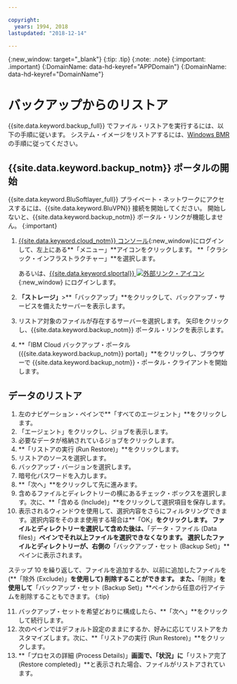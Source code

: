 ```yaml
---

copyright:
  years: 1994, 2018
lastupdated: "2018-12-14"

---
```

{:new_window: target="_blank"}
{:tip: .tip}
{:note: .note}
{:important: .important}
{:DomainName: data-hd-keyref="APPDomain"}
{:DomainName: data-hd-keyref="DomainName"}

# バックアップからのリストア

{{site.data.keyword.backup_full}} でファイル・リストアを実行するには、以下の手順に従います。 システム・イメージをリストアするには、[Windows BMR](restore-bmr-system-volume-image.html) の手順に従ってください。

## {{site.data.keyword.backup_notm}} ポータルの開始

{{site.data.keyword.BluSoftlayer_full}} プライベート・ネットワークにアクセスするには、{{site.data.keyword.BluVPN}} 接続を開始してください。 開始しないと、{{site.data.keyword.backup_notm}} ポータル・リンクが機能しません。
{:important}

1. [{{site.data.keyword.cloud_notm}} コンソール](https://{DomainName}/catalog/){:new_window}にログインして、左上にある**「メニュー」**アイコンをクリックします。 **「クラシック・インフラストラクチャー」**を選択します。

   あるいは、[{{site.data.keyword.slportal}} ![外部リンク・アイコン](../../icons/launch-glyph.svg "外部リンク・アイコン")](https://control.softlayer.com/){:new_window} にログインします。
2. **「ストレージ」**>**「バックアップ」**をクリックして、バックアップ・サービスを備えたサーバーを表示します。
3. リストア対象のファイルが存在するサーバーを選択します。 矢印をクリックし、{{site.data.keyword.backup_notm}} ポータル・リンクを表示します。
4. **「IBM Cloud バックアップ・ポータル ({{site.data.keyword.backup_notm}} portal)」**をクリックし、ブラウザーで {{site.data.keyword.backup_notm}}・ポータル・クライアントを開始します。

## データのリストア

1. 左のナビゲーション・ペインで**「すべてのエージェント」**をクリックします。
2. 「エージェント」をクリックし、ジョブを表示します。
3. 必要なデータが格納されているジョブをクリックします。
4. **「リストアの実行 (Run Restore)」**をクリックします。
5. リストアのソースを選択します。
6. バックアップ・バージョンを選択します。
7. 暗号化パスワードを入力します。
8. **「次へ」**をクリックして先に進みます。
9. 含めるファイルとディレクトリーの横にあるチェック・ボックスを選択します。次に、**「含める (Include)」**をクリックして選択項目を保存します。
10. 表示されるウィンドウを使用して、選択内容をさらにフィルタリングできます。選択内容をそのまま使用する場合は**「OK」**をクリックします。
ファイルとディレクトリーを選択して含めた後は、**「データ・ファイル (Data files)」**ペインでそれ以上ファイルを選択できなくなります。 選択したファイルとディレクトリーが、右側の**「バックアップ・セット (Backup Set)」**ペインに表示されます。

   ステップ 10 を繰り返して、ファイルを追加するか、以前に追加したファイルを (**「除外 (Exclude)」**を使用して) 削除することができます。 また、**「削除」**を使用して**「バックアップ・セット (Backup Set)」**ペインから任意の行アイテムを削除することもできます。
   {:tip}

11. バックアップ・セットを希望どおりに構成したら、**「次へ」**をクリックして続行します。
12. 次のペインではデフォルト設定のままにするか、好みに応じてリストアをカスタマイズします。次に、**「リストアの実行 (Run Restore)」**をクリックします。
13. **「プロセスの詳細 (Process Details)」**画面で、「状況」に**「リストア完了 (Restore completed)」**と表示された場合、ファイルがリストアされています。
